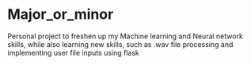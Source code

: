 # Major_or_minor
Personal project to freshen up my Machine learning and Neural network skills, while also learning new skills, such as .wav file processing and implementing user file inputs using flask
